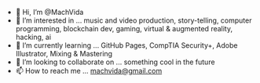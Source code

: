 - 👋 Hi, I’m @MachVida
- 👀 I’m interested in ... music and video production, story-telling, computer programming, blockchain dev, gaming, virtual & augmented reality, hacking, ai  
- 🌱 I’m currently learning ... GitHub Pages, CompTIA Security+, Adobe Illustrator, Mixing & Mastering 
- 💞️ I’m looking to collaborate on ... something cool in the future
- 📫 How to reach me ... machvida@gmail.com

<!---
MachVida/MachVida is a ✨ special ✨ repository because its `README.md` (this file) appears on your GitHub profile.
You can click the Preview link to take a look at your changes.
--->

